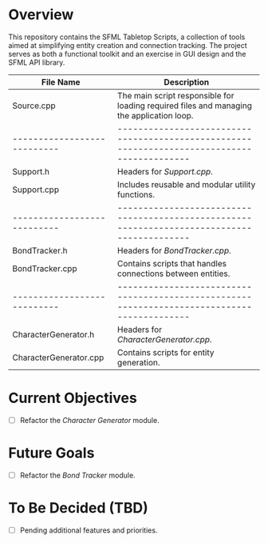 # Overview
This repository contains the SFML Tabletop Scripts, a collection of tools aimed at simplifying entity creation and connection tracking.
The project serves as both a functional toolkit and an exercise in GUI design and the SFML API library.


| File Name                 | Description                                                                                |
|---------------------------|--------------------------------------------------------------------------------------------|
| Source.cpp                | The main script responsible for loading required files and managing the application loop.  |
|---------------------------|--------------------------------------------------------------------------------------------|
| Support.h                 | Headers for *Support.cpp*.                                                                 |
| Support.cpp               | Includes reusable and modular utility functions.                                           |
|---------------------------|--------------------------------------------------------------------------------------------|
| BondTracker.h             | Headers for *BondTracker.cpp*.                                                             |
| BondTracker.cpp           | Contains scripts that handles connections between entities.                                |
|---------------------------|--------------------------------------------------------------------------------------------|
| CharacterGenerator.h      | Headers for *CharacterGenerator.cpp*.                                                      |
| CharacterGenerator.cpp    | Contains scripts for entity generation.                                                    |

# Current Objectives
 - [ ] Refactor the *Character Generator* module.

# Future Goals
- [ ] Refactor the *Bond Tracker* module.

# To Be Decided (TBD)
- [ ] Pending additional features and priorities.
